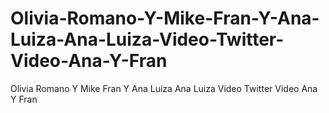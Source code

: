 # Olivia-Romano-Y-Mike-Fran-Y-Ana-Luiza-Ana-Luiza-Video-Twitter-Video-Ana-Y-Fran
Olivia Romano Y Mike Fran Y Ana Luiza Ana Luiza Video Twitter Video Ana Y Fran
